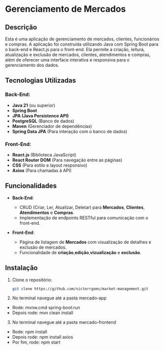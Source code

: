 # Gerenciamento de Mercados

## Descrição

Esta é uma aplicação de gerenciamento de mercados, clientes, funcionários e compras. A aplicação foi construída utilizando Java com Spring Boot para o back-end e React.js para o front-end. Ela permite a criação, leitura, atualização e exclusão de mercados, clientes, atendimentos e compras, além de oferecer uma interface interativa e responsiva para o gerenciamento dos dados.

## Tecnologias Utilizadas

### Back-End:
- **Java 21** (ou superior)
- **Spring Boot**
- **JPA (Java Persistence API)**
- **PostgreSQL** (Banco de dados)
- **Maven** (Gerenciador de dependências)
- **Spring Data JPA** (Para interação com o banco de dados)

### Front-End:
- **React.js** (Biblioteca JavaScript)
- **React Router DOM** (Para navegação entre as páginas)
- **CSS** (Para estilo e layout responsivo)
- **Axios** (Para chamadas à API)

## Funcionalidades

- **Back-End**:
  - CRUD (Criar, Ler, Atualizar, Deletar) para **Mercados**, **Clientes**, **Atendimentos** e **Compras**.
  - Implementação de endpoints RESTful para comunicação com o front-end.

- **Front-End**:
  - Página de listagem de **Mercados** com visualização de detalhes e exclusão de mercados.
  - Funcionalidade de **criação**,**edição**,**vizualização** e **exclusão**.

## Instalação

1. Clone o repositório:
   ```bash
   git clone https://github.com/victorrgoms/market-management.git

2. No terminal navegue até a pasta mercado-app
  - Rode:
    mvnw.cmd spring-boot:run
  - Depois rode:
    mvn clean install

3. No terminal navegue até a pasta mercado-frontend
- Rode:
  npm install
- Depois rode:
  npm install axios
- Por fim, rode:
  npm start
